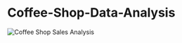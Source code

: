 # Coffee-Shop-Data-Analysis
![Coffee Shop Sales Analysis](https://github.com/user-attachments/assets/7f5de8f1-0045-4cfe-bdbb-60da7cb5dcb1)
